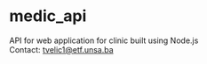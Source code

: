 # medic_api
API for web application for clinic built using Node.js <br>
Contact: tvelic1@etf.unsa.ba
